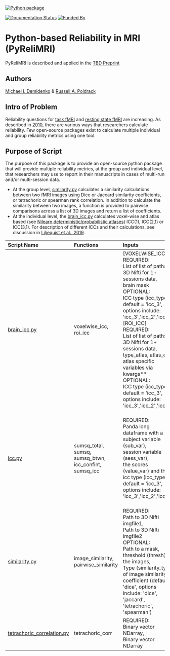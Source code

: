 [![Python package](https://github.com/demidenm/PyReliMRI/actions/workflows/python-package-conda.yml/badge.svg?style=plastic&logo=Python)](https://github.com/demidenm/PyReliMRI/actions/workflows/python-package-conda.yml) 

[![Documentation Status](https://readthedocs.org/projects/pyrelimri/badge/?version=latest&style=plastic)](https://pyrelimri.readthedocs.io/en/latest/?badge=latest&style=plastic)
[![Funded By](https://img.shields.io/badge/NIDA-F32%20DA055334--01A1-yellowgreen?style=plastic)](https://reporter.nih.gov/project-details/10525501)

# Python-based Reliability in MRI (PyReliMRI)

PyReliMRI is described and applied in the [TBD Preprint](https://www.doi.org)

## Authors

[Michael I. Demidenko](https://orcid.org/0000-0001-9270-0124) & [Russell A. Poldrack](https://orcid.org/0000-0001-6755-0259)

## Intro of Problem

Reliability questions for [task fMRI](https://https://www.doi.org/10.1177/0956797620916786) and [resting state fMRI](https://www.doi.org/10.1016/j.neuroimage.2019.116157) are increasing. As described in [2010](https://www.doi.org/10.1111/j.1749-6632.2010.05446.x), there are various ways that researchers calculate reliability. Few open-source packages exist to calculate multiple individual and group reliability metrics using one tool.

## Purpose of Script

The purpose of this package is to provide an open-source python package that will provide multiple reliability metrics, at the group and individual level, that researchers may use to report in their manuscripts in cases of multi-run and/or multi-session data.
 - At the group level, [similarity.py](/pyrelimri/similarity.py) calculates a similarity calculations between two fMRI images using Dice or Jaccard similarity coefficients, or tetrachoric or spearman rank correlation. In addition to calculate the similarity between two images, a function is provided to pairwise comparisons across a list of 3D images and return a list of coefficients.
 - At the individual level, the [brain_icc.py](/pyrelimri/brain_icc.py) calculates voxel-wise and atlas based (see [Nilearn deterministic/probabilistic atlases](https://nilearn.github.io/dev/modules/datasets.html#atlases)) ICC(1), ICC(2,1) or ICC(3,1). For description of different ICCs and their calculations, see discussion in [Liljequist et al., 2019](https://www.doi.org/10.1371/journal.pone.0219854).


| **Script Name**                                                          | **Functions**                                                      | **Inputs**                                                                                                                                                                                                                                                                                                                                                                                                                                                                                                           | **Purpose**                                                                                                                                                                                                                         |
|:-------------------------------------------------------------------------|:-------------------------------------------------------------------|:---------------------------------------------------------------------------------------------------------------------------------------------------------------------------------------------------------------------------------------------------------------------------------------------------------------------------------------------------------------------------------------------------------------------------------------------------------------------------------------------------------------------|:------------------------------------------------------------------------------------------------------------------------------------------------------------------------------------------------------------------------------------|
| [brain_icc.py](/pyrelimri/brain_icc.py)                                  | voxelwise_icc, roi_icc                                             | [VOXELWISE_ICC] REQUIRED:<br>List of list of paths to 3D Nifti for 1+ sessions data,<br>brain mask<br>OPTIONAL:<br>ICC type (icc_type; default = 'icc_3', options include: 'icc_3','icc_2','icc_1') [ROI_ICC] REQUIRED:<br>List of list of paths to 3D Nifti for 1+ sessions data,<br>type_atlas, atlas_dir, atlas specific variables via kwargs** <br>OPTIONAL:<br> ICC type (icc_type; default = 'icc_3', options include: 'icc_3','icc_2','icc_1') | Calculate the intraclass correlation (e.g., ICC(1), ICC(2,1), or ICC(3,1) for 3D volumes across 1+ sessions, returning five 3D volumes reflecting the ICC estimate, the 95% lowerbound for ICC estimate, 95% upperbound for ICC estimate, mean squared error between subjects, mean squared error within subjects. In case of ROI icc, returns atlas labels plus array five association arrays with estimates. |
| [icc.py](/pyrelimri/icc.py)                                         | sumsq_total,<br>sumsq,<br>sumsq_btwn,<br>icc_confint,<br>sumsq_icc | REQUIRED:<br>Panda long dataframe with a subject variable (sub_var),<br>session variable (sess_var),<br>the scores (value_var) and the icc type (icc_type; default = 'icc_3', options include: 'icc_3','icc_2','icc_1')                                                                                                                                                                                                                                                                                              | Calculates sum of squares total, error, within and between to return an ICC estimate (e.g., ICC(1), ICC(2,1), or ICC(3,1), 95% lowerbound and 95% upperbound for ICC, mean between subject variance and mean within-subject variance |
| [similarity.py](/pyrelimri/similarity.py)                           | image_similarity,<br>pairwise_similarity                           | REQUIRED:<br>Path to 3D Nifti imgfile1,<br>Path to 3D Nifti imgfile2 <br>OPTIONAL:<br>Path to a mask,<br>threshold (thresh) on the images,<br>Type (similarity_type) of image similarity coefficient (default = 'dice', options include: 'dice', 'jaccard', 'tetrachoric', 'spearman')                                                                                                                                                                                                                               | Calculate the similarity between two images. Pairwise_similarity: across multiple image pairs calculate similarity coefficient between all possible combinations.                                                                   |
| [tetrachoric_correlation.py](/pyrelimri/tetrachoric_correlation.py) | tetrachoric_corr                                                   | REQUIRED:<br>Binary vector NDarray,<br>Binary vector NDarray                                                                                                                                                                                                                                                                                                                                                                                                                                                         | Calculate the tetrachoric correlation between two binary vectors.                                                                                                                                                                   |
